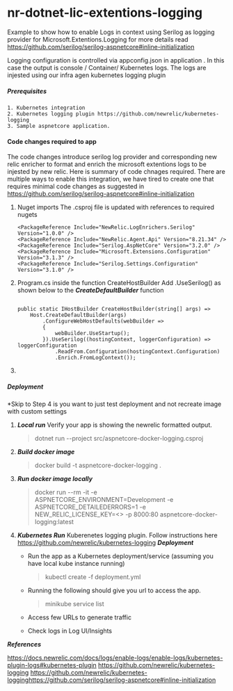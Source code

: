 # nr-dotnet-lic-extentions-logging
Example to show how to enable Logs in context using Serilog as logging provider for Microsoft.Extentions.Logging for more details read https://github.com/serilog/serilog-aspnetcore#inline-initialization


Logging configuration is controlled via appconfig.json in application . In this case the output is console / Container/ Kubernetes logs. The logs are injested using our infra agen kubernetes logging plugin

##### Prerequisites
    1. Kubernetes integration
    2. Kubernetes logging plugin https://github.com/newrelic/kubernetes-logging
    3. Sample aspnetcore application.

#### Code changes required to app

The code changes introduce serilog log provider and corresponding new relic enricher to format and enrich the microsoft extentions logs to be injested by new relic. Here is summary of code chnages required. 
There are multiple ways to enable this integration, we have tired to create one that requires minimal code changes as suggested in https://github.com/serilog/serilog-aspnetcore#inline-initialization

1. Nuget imports
    The .csproj file is updated with references to required nugets 
    ```
    <PackageReference Include="NewRelic.LogEnrichers.Serilog" Version="1.0.0" />
    <PackageReference Include="NewRelic.Agent.Api" Version="8.21.34" />
    <PackageReference Include="Serilog.AspNetCore" Version="3.2.0" />
    <PackageReference Include="Microsoft.Extensions.Configuration" Version="3.1.3" />
    <PackageReference Include="Serilog.Settings.Configuration" Version="3.1.0" />
    ```
2.  Program.cs inside the function CreateHostBuilder 
    Add .UseSerilog() as shown below to the ***CreateDefaultBuilder*** function

    <pre><code>
    public static IHostBuilder CreateHostBuilder(string[] args) =>
        Host.CreateDefaultBuilder(args)
            .ConfigureWebHostDefaults(webBuilder =>
            {
                webBuilder.UseStartup<Startup>();
            })<bold>.UseSerilog((hostingContext, loggerConfiguration) => loggerConfiguration
                .ReadFrom.Configuration(hostingContext.Configuration)
                .Enrich.FromLogContext());</bold>
    </code></pre>
3. 



##### Deployment
*Skip to Step 4 is you want to just test deployment and not recreate image with custom settings

1.  ***Local run*** 
    Verify your app is showing the newrelic formatted output.
    >dotnet run --project src/aspnetcore-docker-logging.csproj 

2.  ***Build docker image*** 

    >docker build -t aspnetcore-docker-logging .

3.  ***Run docker image locally*** 
    
    >docker run --rm -it -e ASPNETCORE_ENVIRONMENT=Development -e ASPNETCORE_DETAILEDERRORS=1 -e NEW_RELIC_LICENSE_KEY=<<YOUR NR KEY>>  -p 8000:80 aspnetcore-docker-logging:latest 

4.   ***Kubernetes Run***
    Kuberenetes logging plugin. Follow instructions here  https://github.com/newrelic/kubernetes-logging
     ***Deployment***
     * Run the app as a Kubernetes deployment/service  (assuming you have local kube instance running)
        >kubectl create -f deployment.yml 
     
     * Running the following should give you url to access the app.
        >minikube service list
     * Access few URLs to generate traffic 
     * Check logs in Log UI/Insights 



***References***

https://docs.newrelic.com/docs/logs/enable-logs/enable-logs/kubernetes-plugin-logs#kubernetes-plugin
https://github.com/newrelic/kubernetes-logging 
https://github.com/newrelic/kubernetes-logginghttps://github.com/serilog/serilog-aspnetcore#inline-initialization
